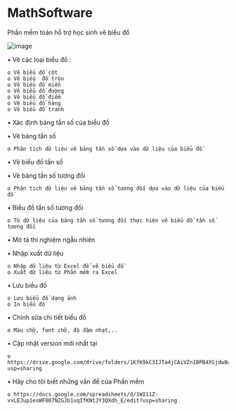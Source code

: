 # MathSoftware
Phần mềm toán hỗ trợ học sinh vẽ biểu đồ

![image](https://user-images.githubusercontent.com/65003197/170765516-5b42fd53-6a33-41bd-ba4f-3f3fb1b4897b.png)

•	Vẽ các loại biểu đồ :

    o Vẽ biểu đồ cột
    o Vẽ biểu  đồ tròn
    o Vẽ biểu đồ miền
    o Vẽ biểu đồ đường 
    o Vẽ biểu đồ điểm
    o Vẽ biểu đồ hàng
    o Vẽ biểu đồ tranh
	
•	Xác định bảng tần số của biểu đồ

•	Vẽ bảng tần số

    o Phân tích dữ liệu vẽ bảng tần số dựa vào dữ liệu của biểu đồ
	
•	Vẽ biểu đồ tần số

•	Vẻ bảng tần số tương đối

    o Phân tích dữ liệu vẽ bảng tần số tương đối dựa vào dữ liệu của biểu đồ
	
•	Biểu đồ tần số tương đối

    o Từ dữ liệu của bảng tần số tương đối thực hiện vẽ biểu đồ tần số tương đối
	
•	Mô tả thí nghiệm ngẫu nhiên

•	Nhập xuất dữ liệu

    o Nhập dữ liệu từ Excel để vẽ biểu đồ
    o Xuất dữ liệu từ Phần mềm ra Excel 
	
•	Lưu biểu đồ

    o Lưu biểu đồ dạng ảnh
    o In biểu đồ
	
•	Chỉnh sửa chi tiết biểu đồ

    o Màu chữ, font chữ, độ đậm nhạt,..
    
•	Cập nhật version mới nhất tại

    o https://drive.google.com/drive/folders/1KfK9kC3IJTa4jCAiVZn1BPB4XSjdw8dq?usp=sharing

•	Hãy cho tôi biết những vấn đề của Phần mềm 

    o https://docs.google.com/spreadsheets/d/1WI11Z-vvLEJup1esWF007NZGJb1uqIfKNtJY3QXdh_E/edit?usp=sharing
